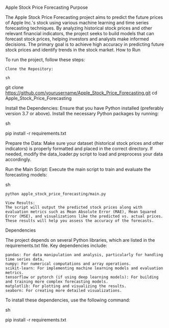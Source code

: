 Apple Stock Price Forecasting
Purpose

The Apple Stock Price Forecasting project aims to predict the future prices of Apple Inc.'s stock using various machine learning and time series forecasting techniques. By analyzing historical stock prices and other relevant financial indicators, the project seeks to build models that can forecast stock prices, helping investors and analysts make informed decisions. The primary goal is to achieve high accuracy in predicting future stock prices and identify trends in the stock market.
How to Run

To run the project, follow these steps:

    Clone the Repository:

    sh

git clone https://github.com/yourusername/Apple_Stock_Price_Forecasting.git
cd Apple_Stock_Price_Forecasting

Install the Dependencies:
Ensure that you have Python installed (preferably version 3.7 or above). Install the necessary Python packages by running:

sh

pip install -r requirements.txt

Prepare the Data:
Make sure your dataset (historical stock prices and other indicators) is properly formatted and placed in the correct directory. If needed, modify the data_loader.py script to load and preprocess your data accordingly.

Run the Main Script:
Execute the main script to train and evaluate the forecasting models:

sh

    python apple_stock_price_forecasting/main.py

    View Results:
    The script will output the predicted stock prices along with evaluation metrics such as Mean Absolute Error (MAE), Mean Squared Error (MSE), and visualizations like the predicted vs. actual prices. These results will help you assess the accuracy of the forecasts.

Dependencies

The project depends on several Python libraries, which are listed in the requirements.txt file. Key dependencies include:

    pandas: For data manipulation and analysis, particularly for handling time series data.
    numpy: For numerical computations and array operations.
    scikit-learn: For implementing machine learning models and evaluation metrics.
    tensorflow or pytorch (if using deep learning models): For building and training more complex forecasting models.
    matplotlib: For plotting and visualizing the results.
    seaborn: For creating more detailed visualizations.

To install these dependencies, use the following command:

sh

pip install -r requirements.txt
